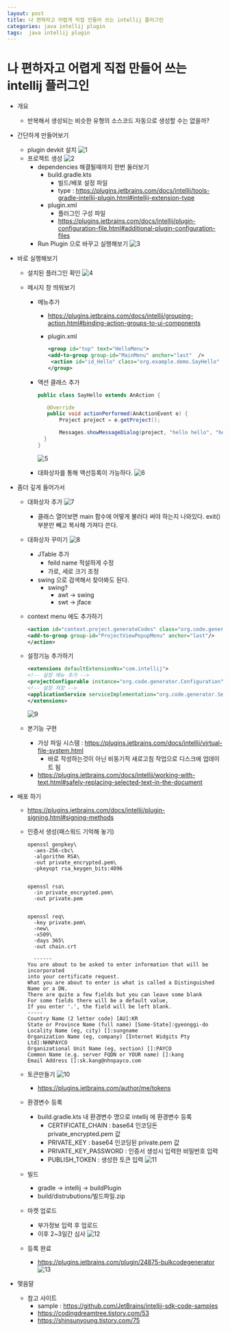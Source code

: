 ```yaml
---
layout: post
title: 나 편하자고 어렵게 직접 만들어 쓰는 intellij 플러그인
categories: java intellij plugin
tags:  java intellij plugin
---
```


# 나 편하자고 어렵게 직접 만들어 쓰는 intellij 플러그인

- 개요

  - 반복해서 생성되는 비슷한 유형의 소스코드 자동으로 생성할 수는 없을까?

- 간단하게 만들어보기

  - plugin devkit 설치
    ![1](/assets/images/2024-07-19-intellij-plugin.assets/1.png)
  - 프로젝트 생성
    ![2](/assets/images/2024-07-19-intellij-plugin.assets/2.png)
    - dependencies 해결될때까지 한번 둘러보기
      - build.gradle.kts
        - 빌드/배포 설정 파일
        - type : https://plugins.jetbrains.com/docs/intellij/tools-gradle-intellij-plugin.html#intellij-extension-type
      - plugin.xml
        - 플러그인 구성 파일
        - https://plugins.jetbrains.com/docs/intellij/plugin-configuration-file.html#additional-plugin-configuration-files
    - Run Plugin 으로 바꾸고 실행해보기
      ![3](/assets/images/2024-07-19-intellij-plugin.assets/3.png)

- 바로 실행해보기

  - 설치된 플러그인 확인
    ![4](/assets/images/2024-07-19-intellij-plugin.assets/4.png)

  - 메시지 창 띄워보기

    - 메뉴추가

      - https://plugins.jetbrains.com/docs/intellij/grouping-action.html#binding-action-groups-to-ui-components

      - plugin.xml

        ```xml
        <group id="top" text="HelloMenu">
        <add-to-group group-id="MainMenu" anchor="last"  />
         <action id="id_Hello" class="org.example.demo.SayHello" text="Hello" description="안녕이라고 말합니다." />
        </group>
        ```

        

    - 액션 클래스 추가

      ```java
      public class SayHello extends AnAction {
      
         @Override
         public void actionPerformed(AnActionEvent e) {
             Project project = e.getProject();
      
             Messages.showMessageDialog(project, "hello hello", "hello", Messages.getInformationIcon());
        }
      }
      ```

      ![5](/assets/images/2024-07-19-intellij-plugin.assets/5.png)

    - 대화상자를 통해 액선등록이 가능하다.
      ![6](/assets/images/2024-07-19-intellij-plugin.assets/6.png)

- 좀더 깊게 들어가서

  - 대화상자 추가
    ![7](/assets/images/2024-07-19-intellij-plugin.assets/7.png)

    - 클래스 열어보면 main 함수에 어떻게 불러다 써야 하는지 나와있다. exit() 부분만 빼고 복사해 가져다 쓴다.

  - 대화상자 꾸미기
    ![8](/assets/images/2024-07-19-intellij-plugin.assets/8.png)

    - JTable 추가
      - feild name 적설하게 수정
      - 가로, 세로 크기 조정
    - swing 으로 검색해서 찾아봐도 된다.
      - swing?
        - awt -> swing
        - swt -> jface

  - context menu 에도 추가하기

    ```xml
    <action id="context.project.generateCodes" class="org.code.generator.GenerateCodes" text="GenerateCodes">    
    <add-to-group group-id="ProjectViewPopupMenu" anchor="last"/>
    </action>
    ```

  - 설정기능 추가하기

    ```xml
    <extensions defaultExtensionNs="com.intellij">    
    <!-- 설정 메뉴 추가 -->    
    <projectConfigurable instance="org.code.generator.Configuration" displayName="GenerateCodes Settings"/>    
    <!-- 설정 저장 -->    
    <applicationService serviceImplementation="org.code.generator.SettingService"/>
    </extensions>
    ```

    ![9](/assets/images/2024-07-19-intellij-plugin.assets/9.png)

  - 본기능 구현

    - 가상 파일 시스템 : https://plugins.jetbrains.com/docs/intellij/virtual-file-system.html
      - 바로 작성하는것이 아닌 비동기적 새로고침 작업으로 디스크에 업데이트 됨
    - https://plugins.jetbrains.com/docs/intellij/working-with-text.html#safely-replacing-selected-text-in-the-document

- 배포 하기

  - https://plugins.jetbrains.com/docs/intellij/plugin-signing.html#signing-methods

  - 인증서 생성(패스워드 기억해 놓기)

    ```shell
    openssl genpkey\
      -aes-256-cbc\
      -algorithm RSA\
      -out private_encrypted.pem\
      -pkeyopt rsa_keygen_bits:4096
    
    
    openssl rsa\
      -in private_encrypted.pem\
      -out private.pem
    
    
    openssl req\
      -key private.pem\
      -new\
      -x509\
      -days 365\
      -out chain.crt
    
      ------
    You are about to be asked to enter information that will be incorporated
    into your certificate request.
    What you are about to enter is what is called a Distinguished Name or a DN.
    There are quite a few fields but you can leave some blank
    For some fields there will be a default value,
    If you enter '.', the field will be left blank.
    -----
    Country Name (2 letter code) [AU]:KR
    State or Province Name (full name) [Some-State]:gyeonggi-do
    Locality Name (eg, city) []:sungname
    Organization Name (eg, company) [Internet Widgits Pty Ltd]:NHNPAYCO
    Organizational Unit Name (eg, section) []:PAYCO
    Common Name (e.g. server FQDN or YOUR name) []:kang
    Email Address []:sk.kang@nhnpayco.com
    ```

  - 토큰만들기
    ![10](/assets/images/2024-07-19-intellij-plugin.assets/10.png)

    - https://plugins.jetbrains.com/author/me/tokens

  - 환경변수 등록

    - build.gradle.kts 내 환경변수 명으로 intellij 에 환경변수 등록
      - CERTIFICATE_CHAIN : base64 인코딩돈 private_encrypted.pem 값
      - PRIVATE_KEY : base64 인코딩된 private.pem 값
      - PRIVATE_KEY_PASSWORD : 인증서 생성시 입력한 비밀번호 입력
      - PUBLISH_TOKEN : 생성한 토큰 입력
        ![11](/assets/images/2024-07-19-intellij-plugin.assets/11.png)

  - 빌드

    - gradle -> intellij -> buildPlugin
    - build/distrubutions/빌드파일.zip

  - 마켓 업로드

    - 부가정보 입력 후 업로드
    - 이후 2~3일간 심사
      ![12](/assets/images/2024-07-19-intellij-plugin.assets/12.png)

  - 등록 완료

    - https://plugins.jetbrains.com/plugin/24875-bulkcodegenerator
      ![13](/assets/images/2024-07-19-intellij-plugin.assets/13.png)

- 맺음말

  - 참고 사이트
    - sample : https://github.com/JetBrains/intellij-sdk-code-samples
    - https://codingdreamtree.tistory.com/53
    - https://shinsunyoung.tistory.com/75